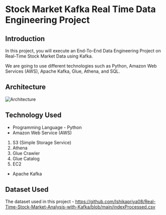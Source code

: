 # Stock Market Kafka Real Time Data Engineering Project

## Introduction 
In this project, you will execute an End-To-End Data Engineering Project on Real-Time Stock Market Data using Kafka.

We are going to use different technologies such as Python, Amazon Web Services (AWS), Apache Kafka, Glue, Athena, and SQL.

## Architecture 
![Architecture](https://github.com/user-attachments/assets/a2366b79-31ea-4cb4-8402-c31b928c8738)

## Technology Used
- Programming Language - Python
- Amazon Web Service (AWS)
1. S3 (Simple Storage Service)
2. Athena
3. Glue Crawler
4. Glue Catalog
5. EC2
- Apache Kafka

## Dataset Used
The dataset used in this project - https://github.com/Ishikapriya08/Real-Time-Stock-Market-Analysis-with-Kafka/blob/main/indexProcessed.csv



